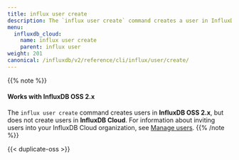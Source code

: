 ```yaml
---
title: influx user create
description: The `influx user create` command creates a user in InfluxDB OSS.
menu:
  influxdb_cloud:
    name: influx user create
    parent: influx user
weight: 201
canonical: /influxdb/v2/reference/cli/influx/user/create/
---
```


{{% note %}}
#### Works with InfluxDB OSS 2.x
The `influx user create` command creates users in **InfluxDB OSS 2.x**,
but does not create users in **InfluxDB Cloud**.
For information about inviting users into your InfluxDB Cloud organization, see
[Manage users](/influxdb/cloud/admin/organizations/users/).
{{% /note %}}

{{< duplicate-oss >}}
